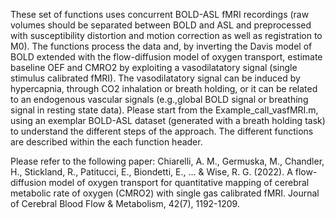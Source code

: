
These set of functions uses  concurrent BOLD-ASL fMRI recordings (raw volumes should be separated between BOLD and ASL and preprocessed with susceptibility distortion
and motion correction as well as registration to M0).
The functions process the data and, by inverting the Davis model of BOLD extended with the flow-diffusion
model of oxygen transport, estimate baseline OEF and CMRO2 by exploiting a vasodilatatory signal (single stimulus calibrated fMRI).
The vasodilatatory signal can be induced by hypercapnia, through CO2 inhalation or breath holding, or it can be related to an endogenous vascular signals (e.g.,global BOLD signal or breathing signal in resting state data).
Please start from the Example_call_vasfMRI.m, using an exemplar BOLD-ASL dataset (generated with a breath holding task) to understand the different steps of the approach.
The different functions are described within the each function header. 

Please refer to the following paper:
Chiarelli, A. M., Germuska, M., Chandler, H., Stickland, R., Patitucci, E., Biondetti, E., ... & Wise, R. G. (2022). A flow-diffusion model of oxygen transport for quantitative mapping of cerebral metabolic rate of oxygen (CMRO2) with single gas calibrated fMRI. Journal of Cerebral Blood Flow & Metabolism, 42(7), 1192-1209.


